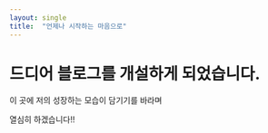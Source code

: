 ```yaml
---
layout: single
title:  "언제나 시작하는 마음으로"
---
```


# 드디어 블로그를 개설하게 되었습니다.

이 곳에 저의 성장하는 모습이 담기기를 바라며

열심히 하겠습니다!!
